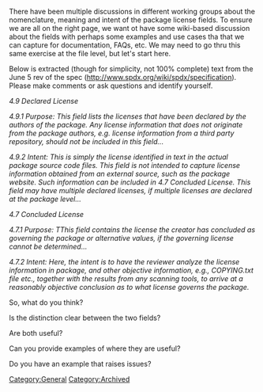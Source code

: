 There have been multiple discussions in different working groups about
the nomenclature, meaning and intent of the package license fields. To
ensure we are all on the right page, we want ot have some wiki-based
discussion about the fields with perhaps some examples and use cases tha
that we can capture for documentation, FAQs, etc. We may need to go thru
this same exercise at the file level, but let's start here.

Below is extracted (though for simplicity, not 100% complete) text from
the June 5 rev of the spec
(http://www.spdx.org/wiki/spdx/specification). Please make comments or
ask questions and identify yourself.

*4.9 Declared License*

*4.9.1 Purpose: This field lists the licenses that have been declared by
the authors of the package. Any license information that does not
originate from the package authors, e.g. license information from a
third party repository, should not be included in this field...*

*4.9.2 Intent: This is simply the license identified in text in the
actual package source code files. This field is not intended to capture
license information obtained from an external source, such as the
package website. Such information can be included in 4.7 Concluded
License. This field may have multiple declared licenses, if multiple
licenses are declared at the package level...*

*4.7 Concluded License*

*4.7.1 Purpose: TThis field contains the license the creator has
concluded as governing the package or alternative values, if the
governing license cannot be determined...*

*4.7.2 Intent: Here, the intent is to have the reviewer analyze the
license information in package, and other objective information, e.g.,
COPYING.txt file etc., together with the results from any scanning
tools, to arrive at a reasonably objective conclusion as to what license
governs the package.*

So, what do you think?

Is the distinction clear between the two fields?

Are both useful?

Can you provide examples of where they are useful?

Do you have an example that raises issues?

[Category:General](Category:General "wikilink")
[Category:Archived](Category:Archived "wikilink")
